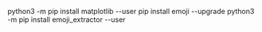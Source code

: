 
python3 -m pip install matplotlib --user
pip install emoji --upgrade
python3 -m pip install emoji_extractor --user